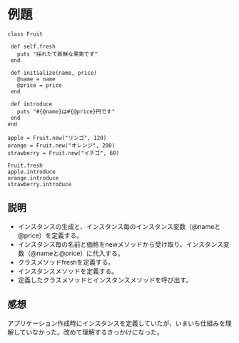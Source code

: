 # 例題  
```
class Fruit

 def self.fresh
   puts "採れたて新鮮な果実です"
 end

 def initialize(name, price)
   @name = name
   @price = price
 end

 def introduce
   puts "#{@name}は#{@price}円です"
 end
end

apple = Fruit.new("リンゴ", 120)
orange = Fruit.new("オレンジ", 200)
strawberry = Fruit.new("イチゴ", 60)

Fruit.fresh
apple.introduce
orange.introduce
strawberry.introduce
```
## 説明  
- インスタンスの生成と、インスタンス毎のインスタンス変数（@nameと@price）を定義する。  
- インスタンス毎の名前と価格をnewメソッドから受け取り、インスタンス変数（@nameと@price）に代入する。  
- クラスメソッドfreshを定義する。  
- インスタンスメソッドを定義する。
- 定義したクラスメソッドとインスタンスメソッドを呼び出す。
## 感想  
アプリケーション作成時にインスタンスを定義していたが、いまいち仕組みを理解していなかった。改めて理解するきっかけになった。
